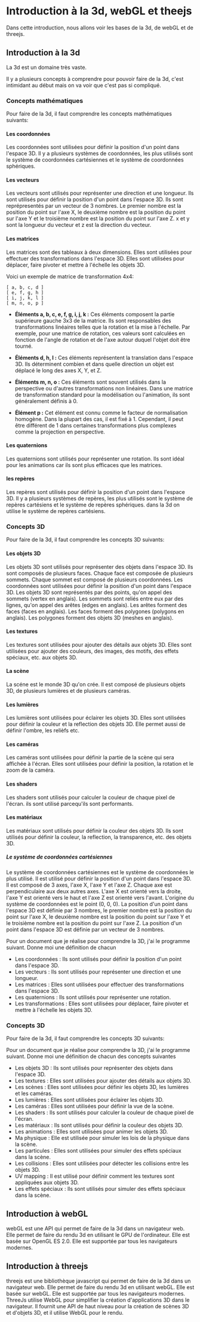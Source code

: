 # Introduction à la 3d, webGL et theejs
Dans cette introduction, nous allons voir les bases de la 3d, de webGL et de threejs.

## Introduction à la 3d
La 3d est un domaine très vaste.

Il y a plusieurs concepts à comprendre pour pouvoir faire de la 3d, c'est intimidant au début mais on va voir que c'est pas si compliqué.

### Concepts mathématiques
Pour faire de la 3d, il faut comprendre les concepts mathématiques suivants:

#### Les coordonnées
Les coordonnées sont utilisées pour définir la position d'un point dans l'espace 3D. Il y a plusieurs systèmes de coordonnées, les plus utilisés sont le système de coordonnées cartésiennes et le système de coordonnées sphériques.

#### Les vecteurs
Les vecteurs sont utilisés pour représenter une direction et une longueur. Ils sont utilisés pour définir la position d'un point dans l'espace 3D. Ils sont reprépresentés par un vecteur de 3 nombres. Le premier nombre est la position du point sur l'axe X, le deuxième nombre est la position du point sur l'axe Y et le troisième nombre est la position du point sur l'axe Z. x et y sont la longueur du vecteur et z est la direction du vecteur.

#### Les matrices 
Les matrices sont des tableaux à deux dimensions. Elles sont utilisées pour effectuer des transformations dans l'espace 3D. Elles sont utilisées pour déplacer, faire pivoter et mettre à l'échelle les objets 3D. 

Voici un exemple de matrice de transformation 4x4:
```
[ a, b, c, d ]
[ e, f, g, h ]
[ i, j, k, l ]
[ m, n, o, p ]
```

* **Éléments a, b, c, e, f, g, i, j, k :** Ces éléments composent la partie supérieure gauche 3x3 de la matrice. Ils sont responsables des transformations linéaires telles que la rotation et la mise à l'échelle. Par exemple, pour une matrice de rotation, ces valeurs sont calculées en fonction de l'angle de rotation et de l'axe autour duquel l'objet doit être tourné.

* **Éléments d, h, l :** Ces éléments représentent la translation dans l'espace 3D. Ils déterminent combien et dans quelle direction un objet est déplacé le long des axes X, Y, et Z.

* **Éléments m, n, o :** Ces éléments sont souvent utilisés dans la perspective ou d'autres transformations non linéaires. Dans une matrice de transformation standard pour la modélisation ou l'animation, ils sont généralement définis à 0.

* **Élément p :** Cet élément est connu comme le facteur de normalisation homogène. Dans la plupart des cas, il est fixé à 1. Cependant, il peut être différent de 1 dans certaines transformations plus complexes comme la projection en perspective.

#### Les quaternions
Les quaternions sont utilisés pour représenter une rotation. Ils sont idéal pour les animations car ils sont plus efficaces que les matrices.

#### les repères
Les repères sont utilisés pour définir la position d'un point dans l'espace 3D. Il y a plusieurs systèmes de repères, les plus utilisés sont le système de repères cartésiens et le système de repères sphériques. dans la 3d on utilise le système de repères cartésiens.

### Concepts 3D
Pour faire de la 3d, il faut comprendre les concepts 3D suivants:

#### Les objets 3D
Les objets 3D sont utilisés pour représenter des objets dans l'espace 3D. Ils sont composés de plusieurs faces. Chaque face est composée de plusieurs sommets. Chaque sommet est composé de plusieurs coordonnées. Les coordonnées sont utilisées pour définir la position d'un point dans l'espace 3D. Les objets 3D sont représentés par des points, qu'on appel des sommets (vertex en anglais). Les sommets sont reliés entre eux par des lignes, qu'on appel des arêtes (edges en anglais). Les arêtes forment des faces (faces en anglais). Les faces forment des polygones (polygons en anglais). Les polygones forment des objets 3D (meshes en anglais).

#### Les textures
Les textures sont utilisées pour ajouter des détails aux objets 3D. Elles sont utilisées pour ajouter des couleurs, des images, des motifs, des effets spéciaux, etc. aux objets 3D.

#### La scène
La scéne est le monde 3D qu'on crée. Il est composé de plusieurs objets 3D, de plusieurs lumières et de plusieurs caméras.

#### Les lumières
Les lumières sont utilisées pour éclairer les objets 3D. Elles sont utilisées pour définir la couleur et la reflection des objets 3D. Elle permet aussi de définir l'ombre, les relièfs etc.

#### Les caméras
Les caméras sont utilisées pour définir la partie de la scène qui sera affichée à l'écran. Elles sont utilisées pour définir la position, la rotation et le zoom de la caméra.

#### Les shaders
Les shaders sont utilisés pour calculer la couleur de chaque pixel de l'écran. ils sont utilisé parcequ'ils sont performants.

#### Les matériaux
Les matériaux sont utilisés pour définir la couleur des objets 3D. Ils sont utilisés pour définir la couleur, la reflection, la transparence, etc. des objets 3D.

##### Le système de coordonnées cartésiennes
Le système de coordonnées cartésiennes est le système de coordonnées le plus utilisé. Il est utilisé pour définir la position d'un point dans l'espace 3D. Il est composé de 3 axes, l'axe X, l'axe Y et l'axe Z. Chaque axe est perpendiculaire aux deux autres axes. L'axe X est orienté vers la droite, l'axe Y est orienté vers le haut et l'axe Z est orienté vers l'avant. L'origine du système de coordonnées est le point (0, 0, 0). La position d'un point dans l'espace 3D est définie par 3 nombres, le premier nombre est la position du point sur l'axe X, le deuxième nombre est la position du point sur l'axe Y et le troisième nombre est la position du point sur l'axe Z. La position d'un point dans l'espace 3D est définie par un vecteur de 3 nombres.

Pour un document que je réalise pour comprendre la 3D, j'ai le programme suivant. Donne moi une définition de chacun 
- Les coordonnées : Ils sont utilisés pour définir la position d'un point dans l'espace 3D. 
- Les vecteurs : Ils sont utilisés pour représenter une direction et une longueur.
- Les matrices : Elles sont utilisées pour effectuer des transformations dans l'espace 3D.
- Les quaternions : Ils sont utilisés pour représenter une rotation.
- Les transformations : Elles sont utilisées pour déplacer, faire pivoter et mettre à l'échelle les objets 3D.

### Concepts 3D
Pour faire de la 3d, il faut comprendre les concepts 3D suivants:

Pour un document que je réalise pour comprendre la 3D, j'ai le programme suivant. Donne moi une définition de chacun des concepts suivantes 

- Les objets 3D : Ils sont utilisés pour représenter des objets dans l'espace 3D.
- Les textures : Elles sont utilisées pour ajouter des détails aux objets 3D.
- Les scènes : Elles sont utilisées pour définir les objets 3D, les lumières et les caméras.
- Les lumières : Elles sont utilisées pour éclairer les objets 3D.
- Les caméras : Elles sont utilisées pour définir la vue de la scène.
- Les shaders : Ils sont utilisés pour calculer la couleur de chaque pixel de l'écran.
- Les matériaux : Ils sont utilisés pour définir la couleur des objets 3D.
- Les animations : Elles sont utilisées pour animer les objets 3D.
- Ma physique : Elle est utilisée pour simuler les lois de la physique dans la scène.
- Les particules : Elles sont utilisées pour simuler des effets spéciaux dans la scène.
- Les collisions : Elles sont utilisées pour détecter les collisions entre les objets 3D.
- UV mapping : Il est utilisé pour définir comment les textures sont appliquées aux objets 3D.
- Les effets spéciaux : Ils sont utilisés pour simuler des effets spéciaux dans la scène.



## Introduction à webGL
webGL est une API qui permet de faire de la 3d dans un navigateur web. Elle permet de faire du rendu 3d en utilisant le GPU de l'ordinateur. Elle est basée sur OpenGL ES 2.0. Elle est supportée par tous les navigateurs modernes.




## Introduction à threejs
threejs est une bibliothèque javascript qui permet de faire de la 3d dans un navigateur web. Elle permet de faire du rendu 3d en utilisant webGL. Elle est basée sur webGL. Elle est supportée par tous les navigateurs modernes.
ThreeJs utilise WebGL pour simplifier la création d'applications 3D dans le navigateur. Il fournit une API de haut niveau pour la création de scènes 3D et d'objets 3D, et il utilise WebGL pour le rendu.